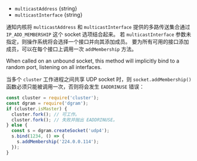 <!-- YAML
added: v0.6.9
-->

* `multicastAddress` {string}
* `multicastInterface` {string}

通知内核将 `multicastAddress` 和 `multicastInterface` 提供的多路传送集合通过 `IP_ADD_MEMBERSHIP` 这个 socket 选项结合起来。
若 `multicastInterface` 参数未指定，则操作系统将会选择一个接口并向其添加成员。
要为所有可用的接口添加成员，可以在每个接口上调用一次 `addMembership` 方法。

When called on an unbound socket, this method will implicitly bind to a random
port, listening on all interfaces.

当多个 `cluster` 工作进程之间共享 UDP socket 时，则 `socket.addMembership()` 函数必须只能被调用一次，否则将会发生 `EADDRINUSE` 错误：

```js
const cluster = require('cluster');
const dgram = require('dgram');
if (cluster.isMaster) {
  cluster.fork(); // 可工作。
  cluster.fork(); // 失败并抛出 EADDRINUSE。
} else {
  const s = dgram.createSocket('udp4');
  s.bind(1234, () => {
    s.addMembership('224.0.0.114');
  });
}
```

